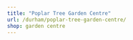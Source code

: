 ```yaml
---
title: "Poplar Tree Garden Centre"
url: /durham/poplar-tree-garden-centre/
shop: garden centre
---
```


